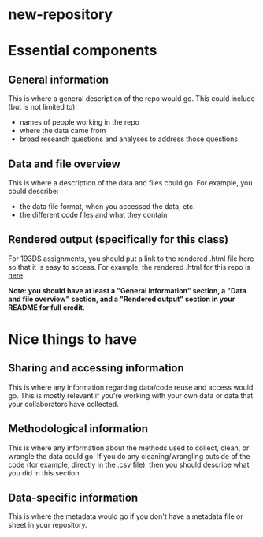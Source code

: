 # new-repository

# Essential components

## General information

This is where a general description of the repo would go. This could include (but is not limited to):  

- names of people working in the repo  
- where the data came from  
- broad research questions and analyses to address those questions  

## Data and file overview

This is where a description of the data and files could go. For example, you could describe:  

- the data file format, when you accessed the data, etc.  
- the different code files and what they contain  

## Rendered output (specifically for this class)

For 193DS assignments, you should put a link to the rendered .html file here so that it is easy to access. For example, the rendered .html for this repo is [here](https://an-bui.github.io/new-repository/test-document.html).

**Note: you should have at least a "General information" section, a "Data and file overview" section, and a "Rendered output" section in your README for full credit.**

# Nice things to have

## Sharing and accessing information

This is where any information regarding data/code reuse and access would go. This is mostly relevant if you're working with your own data or data that your collaborators have collected.

## Methodological information

This is where any information about the methods used to collect, clean, or wrangle the data could go. If you do any cleaning/wrangling outside of the code (for example, directly in the .csv file), then you should describe what you did in this section.

## Data-specific information

This is where the metadata would go if you don't have a metadata file or sheet in your repository.
